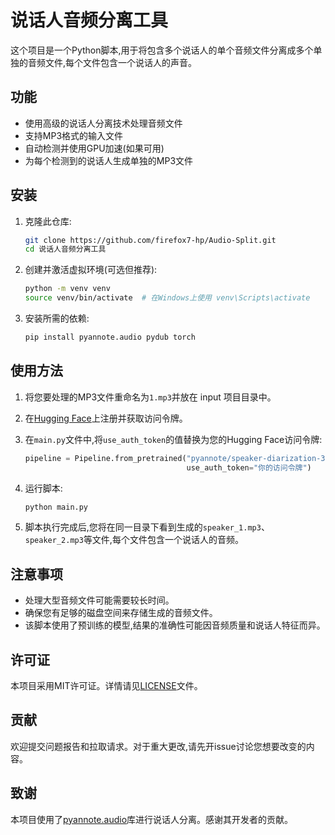 # 说话人音频分离工具

这个项目是一个Python脚本,用于将包含多个说话人的单个音频文件分离成多个单独的音频文件,每个文件包含一个说话人的声音。

## 功能

- 使用高级的说话人分离技术处理音频文件
- 支持MP3格式的输入文件
- 自动检测并使用GPU加速(如果可用)
- 为每个检测到的说话人生成单独的MP3文件

## 安装

1. 克隆此仓库:
   ```bash
   git clone https://github.com/firefox7-hp/Audio-Split.git
   cd 说话人音频分离工具
   ```

2. 创建并激活虚拟环境(可选但推荐):
   ```bash
   python -m venv venv
   source venv/bin/activate  # 在Windows上使用 venv\Scripts\activate
   ```

3. 安装所需的依赖:
   ```bash
   pip install pyannote.audio pydub torch
   ```

## 使用方法

1. 将您要处理的MP3文件重命名为`1.mp3`并放在 input 项目目录中。

2. 在[Hugging Face](https://huggingface.co/)上注册并获取访问令牌。

3. 在`main.py`文件中,将`use_auth_token`的值替换为您的Hugging Face访问令牌:
   ```python
   pipeline = Pipeline.from_pretrained("pyannote/speaker-diarization-3.1",
                                       use_auth_token="你的访问令牌")
   ```

4. 运行脚本:
   ```bash
   python main.py
   ```

5. 脚本执行完成后,您将在同一目录下看到生成的`speaker_1.mp3`、`speaker_2.mp3`等文件,每个文件包含一个说话人的音频。

## 注意事项

- 处理大型音频文件可能需要较长时间。
- 确保您有足够的磁盘空间来存储生成的音频文件。
- 该脚本使用了预训练的模型,结果的准确性可能因音频质量和说话人特征而异。

## 许可证

本项目采用MIT许可证。详情请见[LICENSE](LICENSE)文件。

## 贡献

欢迎提交问题报告和拉取请求。对于重大更改,请先开issue讨论您想要改变的内容。

## 致谢

本项目使用了[pyannote.audio](https://github.com/pyannote/pyannote-audio)库进行说话人分离。感谢其开发者的贡献。